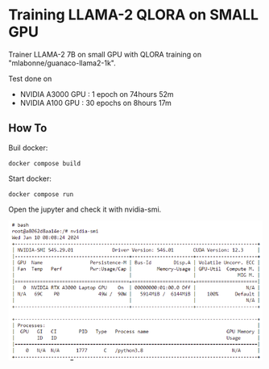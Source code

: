# Training LLAMA-2 QLORA on SMALL GPU
Trainer LLAMA-2 7B on small GPU with QLORA training on "mlabonne/guanaco-llama2-1k".

Test done on  
* NVIDIA A3000 GPU : 1 epoch on 74hours 52m
* NVIDIA A100 GPU : 30 epochs on 8hours 17m



## How To

Buil docker:

    docker compose build
	
Start docker:

    docker compose run
	
Open the jupyter and check it with nvidia-smi.

![gpu.png](gpu.png)

